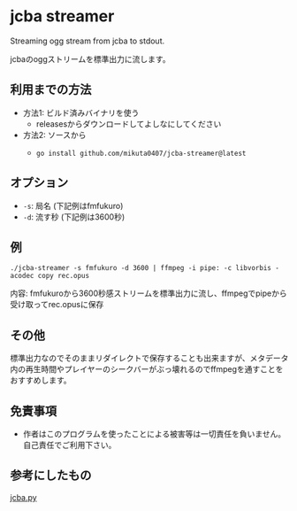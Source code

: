 # jcba streamer

Streaming ogg stream from jcba to stdout.

jcbaのoggストリームを標準出力に流します。

## 利用までの方法

- 方法1: ビルド済みバイナリを使う
  - releasesからダウンロードしてよしなにしてください
- 方法2: ソースから
  - ```
    go install github.com/mikuta0407/jcba-streamer@latest
    ```

## オプション
- `-s`: 局名 (下記例はfmfukuro)
- `-d`: 流す秒 (下記例は3600秒)


## 例
```
./jcba-streamer -s fmfukuro -d 3600 | ffmpeg -i pipe: -c libvorbis -acodec copy rec.opus
```

内容: fmfukuroから3600秒感ストリームを標準出力に流し、ffmpegでpipeから受け取ってrec.opusに保存

## その他
標準出力なのでそのままリダイレクトで保存することも出来ますが、メタデータ内の再生時間やプレイヤーのシークバーがぶっ壊れるのでffmpegを通すことをおすすめします。

## 免責事項
- 作者はこのプログラムを使ったことによる被害等は一切責任を負いません。自己責任でご利用下さい。

## 参考にしたもの

[jcba.py](https://kemasoft.net/?scr/jcba)
